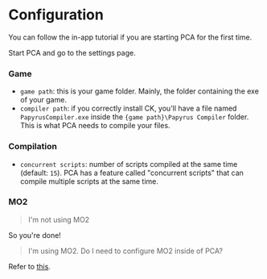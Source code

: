 # Configuration

You can follow the in-app tutorial if you are starting PCA for the first time.

Start PCA and go to the settings page.

### Game

- `game path`: this is your game folder. Mainly, the folder containing the exe of your game.
- `compiler path`: if you correctly install CK,
  you'll have a file named `PapyrusCompiler.exe` inside the `{game path}\Papyrus Compiler` folder. This is what PCA needs to compile your files.

### Compilation

- `concurrent scripts`: number of scripts compiled at the same time (default: `15`).
  PCA has a feature called "concurrent scripts" that can compile multiple scripts at the same time.

### MO2

> I'm not using MO2

So you're done!

> I'm using MO2. Do I need to configure MO2 inside of PCA?

Refer to [this](mo2).
